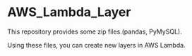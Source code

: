 # AWS_Lambda_Layer

This repository provides some zip files.(pandas, PyMySQL).

Using these files, you can create new layers in AWS Lambda.
